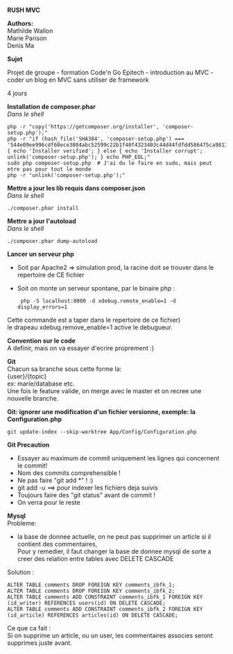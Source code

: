 **RUSH MVC**  
  
**Authors:**  
Mathilde Wallon  
Marie Parison  
Denis Ma  

**Sujet**

Projet de groupe - formation Code'n Go Epitech - introduction au MVC - coder un blog en MVC sans utiliser de framework

4 jours

**Installation de composer.phar**  
_Dans le shell_

    php -r "copy('https://getcomposer.org/installer', 'composer-setup.php');"
    php -r "if (hash_file('SHA384', 'composer-setup.php') === '544e09ee996cdf60ece3804abc52599c22b1f40f4323403c44d44fdfdd586475ca9813a858088ffbc1f233e9b180f061') { echo 'Installer verified'; } else { echo 'Installer corrupt'; unlink('composer-setup.php'); } echo PHP_EOL;"
    sudo php composer-setup.php  # J'ai du le faire en sudo, mais peut etre pas pour tout le monde
    php -r "unlink('composer-setup.php');"


**Mettre a jour les lib requis dans composer.json**  
_Dans le shell_

    ./composer.phar install
    

**Mettre a jour l'autoload**  
_Dans le shell_

    ./composer.phar dump-autoload
    
    
**Lancer un serveur php**  
- Soit par Apache2 => simulation prod, la racine doit se trouver dans le repertoire de CE fichier
- Soit on monte un serveur spontane, par le binaire php : 
        
       php -S localhost:8000 -d xdebug.remote_enable=1 -d display_errors=1
Cette commande est a taper dans le repertoire de ce fichier)  
le drapeau xdebug.remove_enable=1 active le debugueur.
    
**Convention sur le code**  
A definir, mais on va essayer d'ecrire proprement :)


**Git**  
Chacun sa branche sous cette forme la:   
{user}/{topic}  
ex: marie/database etc.  
Une fois le feature valide, on merge avec le master et on recree une nouvelle branche.  


**Git: ignorer une modification d'un fichier versionne, exemple: la Configuration.php**  
    
    git update-index --skip-worktree App/Config/Configuration.php


**Git Precaution**  
- Essayer au maximum de commit uniquement les lignes qui concernent le commit!
- Nom des commits comprehensible !
- Ne pas faire "git add *" ! :)  
- git add -u   ==> pour indexer les fichiers deja suivis  
- Toujours faire des "git status" avant de commit ! 
- On verra pour le reste


**Mysql**  
Probleme:  
- la base de donnee actuelle, on ne peut pas supprimer un article si il contient des commentaires,  
Pour y remedier, il faut changer la base de donnee mysql de sorte a creer des relation entre tables avec DELETE CASCADE  

Solution :  

    ALTER TABLE comments DROP FOREIGN KEY comments_ibfk_1;
    ALTER TABLE comments DROP FOREIGN KEY comments_ibfk_2;
    ALTER TABLE comments ADD CONSTRAINT comments_ibfk_1 FOREIGN KEY (id_writer) REFERENCES users(id) ON DELETE CASCADE;
    ALTER TABLE comments ADD CONSTRAINT comments_ibfk_2 FOREIGN KEY (id_article) REFERENCES articles(id) ON DELETE CASCADE;

Ce que ca fait :  
Si on supprime un article, ou un user, les commentaires associes seront supprimes juste avant.
